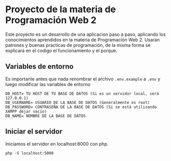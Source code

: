 # Proyecto de la materia de Programación Web 2
Este proyecto es un desarrollo de una aplicacion paso a paso, aplicando los conocimientos aprendidos en la materia de Programación Web 2. 
Usaran patrones y buenas practicas de programación, de la misma forma se explicara en el codigo el funcionamiento y el porque. 

## Variables de entorno

Es importante antes que nada renombrar el archivo `.env.example` a `.env` y luego modificar las variables de entorno
```
DB_HOST= TU HOST DE TU BASE DE DATOS (Si es un servidor local, será 127.0.0.1)
DB_USERNAME= USUARIO DE LA BASE DE DATOS (Generalmente es root)
DB_PASSWORD= CONTRASEÑA DE LA BASE DE DATOS (Si se está utilizando XAMPP dejar vacío)
DB_NAME= NOMBRE DE LA BASE DE DATOS

```
## Iniciar el servidor
Iniciamos el servidor en localhost:8000 con php.
```
php -S localhost:5000 
```
